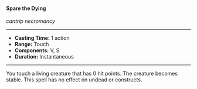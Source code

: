 #### Spare the Dying
*cantrip necromancy*
___
- **Casting Time:** 1 action
- **Range:** Touch
- **Components:** V, S
- **Duration:** Instantaneous
___
You touch a living creature that has 0 hit points. The creature becomes stable. This spell has no effect on undead or constructs.